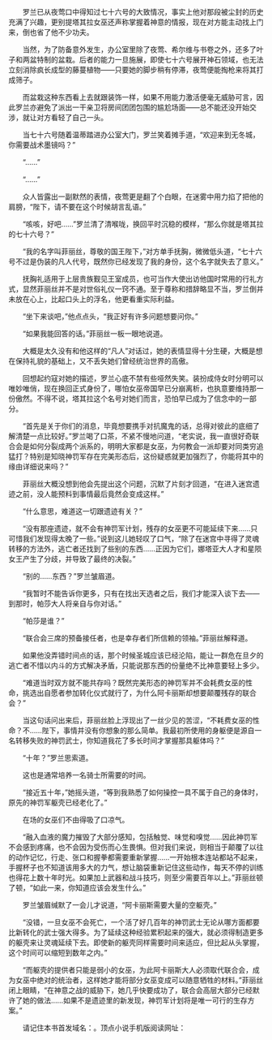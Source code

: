 　　罗兰已从夜莺口中得知过七十六号的大致情况，事实上他对那段被尘封的历史充满了兴趣，更别提塔其拉女巫还声称掌握着神意的情报，现在对方能主动找上门来，倒也省了他不少功夫。

　　当然，为了防备意外发生，办公室里除了夜莺、希尔维与书卷之外，还多了叶子和两盆特制的盆栽。后者的能力一旦施展，即使七十六号展开神石领域，也无法立刻消除疯长成型的藤蔓植物——只要她的脚步稍有停滞，夜莺便能掏枪来将其打成筛子。

　　而盆栽这种东西看上去就跟装饰一样，如果不用能力激活便毫无威胁可言，因此罗兰亦避免了派出一干亲卫将房间团团包围的尴尬场面——总不能还没开始交涉，就让对方看轻了自己一头。

　　当七十六号随着温蒂踏进办公室大门，罗兰笑着摊手道，“欢迎来到无冬城，你需要战术墨镜吗？”

　　“……”

　　“……”

　　众人皆露出一副默然的表情，夜莺更是翻了个白眼，在迷雾中用力掐了把他的肩膀，“陛下，请不要在这个时候胡言乱语。”

　　“咳咳，好吧……”罗兰清了清喉咙，换回平时沉稳的模样，“那么你就是塔其拉的七十六号？”

　　“我的名字叫菲丽丝，尊敬的国王陛下，”对方单手抚胸，微微低头道，“七十六号不过是伪装的凡人代号，既然你已经发现了我的身份，这个名字就失去了意义。”

　　抚胸礼适用于上层贵族觐见王室成员，也可当作大使出访他国时常用的行礼方式，显然菲丽丝并不是对世俗礼仪一窍不通。至于尊称和措辞略显不当，罗兰倒并未放在心上，比起口头上的浮名，他更看重实际利益。

　　“坐下来谈吧，”他点点头，“我正好有许多问题想要问你。”

　　“如果我能回答的话。”菲丽丝一板一眼地说道。

　　大概是太久没有和他这样的“凡人”对话过，她的表情显得十分生硬，大概是想在保持礼貌的基础上，又不丢失她们曾经统治世界的高傲。

　　回想起约寇对她的描述，罗兰心底不禁有些哑然失笑。装扮成侍女时分明可以唯妙唯俏，现在换回正式身份了，哪怕女巫帝国早已分崩离析，也执意要维持那一份傲然。不得不说，塔其拉这个名号对她们而言，恐怕早已成为了信念中的一部分。

　　“首先是关于你们的消息，毕竟想要携手对抗魔鬼的话，总得对彼此的底细了解清楚一点比较好。”罗兰喝了口茶，不紧不慢地问道，“老实说，我一直很好奇联合会是如何分裂成两个派系的，明明大家都是女巫，为何教会一派却要对同类穷追猛打？特别是知晓神罚军存在完美形态后，这份疑惑就更加强烈了，你能将其中的缘由详细说来吗？”

　　菲丽丝大概没想到他会先提出这个问题，沉默了片刻才回道，“在进入迷宫遗迹之前，没人能预料到事情最后竟然会变成这样。”

　　“什么意思，难道这一切跟遗迹有关？”

　　“没有那座遗迹，就不会有神罚军计划，残存的女巫更不可能延续下来……只可惜我们发现得太晚了一些。”说到这儿她轻叹了口气，“除了在迷宫中寻得了灵魂转移的方法外，逃亡者还找到了些别的东西……正因为它们，娜塔亚大人才和星陨女王产生了分歧，并导致了最终的决裂。”

　　“别的……东西？”罗兰皱眉道。

　　“我暂时不能告诉你更多，只有在找出天选者之后，我们才能深入谈下去——到那时，帕莎大人将亲自与你对话。”

　　“帕莎是谁？”

　　“联合会三席的预备接任者，也是幸存者们所信赖的领袖。”菲丽丝解释道。

　　如果他没弄错时间点的话，那个时候圣城应该已经沦陷，能让一群危在旦夕的逃亡者不惜以内斗的方式解决矛盾，只能说那东西的份量绝不比神意要轻上多少。

　　“难道当时双方就不能共存吗？既然完美形态的神罚军并不会耗费女巫的性命，挑选出自愿者参加转化仪式就行了，为什么阿卡丽斯却想要颠覆残存的联合会？”

　　当这句话问出来后，菲丽丝脸上浮现出了一丝少见的苦涩，“不耗费女巫的性命？不……陛下，事情并没有你想象的那么简单。我最初所使用的身躯便是源自一名转移失败的神罚武士，你知道我花了多长时间才掌握那具躯体吗？”

　　“十年？”罗兰思索道。

　　这也是通常培养一名骑士所需要的时间。

　　“接近五十年，”她摇头道，“等到我熟悉了如何操控一具不属于自己的身体时，原先的神罚军躯壳已经老化了。”

　　在场的女巫们不由得吸了口凉气。

　　“融入血液的魔力摧毁了大部分感知，包括触觉、味觉和嗅觉……因此神罚军不会感到疼痛，也不会因为受伤而心生畏惧。但对我们来说，则相当于颠覆了以往的动作记忆，行走、张口和握拳都需要重新掌握……一开始根本连站都站不起来，手握杯子也不知道该用多大的力气，想让脑袋重新记住这些动作，每天不停的训练也得花上数十年时光。如果加上武器和战斗技巧，则至少需要百年以上。”菲丽丝顿了顿，“如此一来，你知道应该会发生什么。”

　　罗兰皱眉缄默了一会儿才说道，“阿卡丽斯需要大量的空躯壳。”

　　“没错，一旦女巫不会死亡，一个活了好几百年的神罚武士无论从哪方面都要比新转化的武士强大得多。为了延续这种经验累积起来的强大，就必须得制造更多的躯壳来让灵魂延续下去。即使新的躯壳同样需要时间来适应，但比起从头掌握，这个时间可以缩短到数年之内。”

　　“而躯壳的提供者只能是弱小的女巫，为此阿卡丽斯大人必须取代联合会，成为女巫中绝对的统治者，这样她才能将部分女巫变成可以随意牺牲的材料。”菲丽丝闭上眼睛，“在神意之战的威胁下，她几乎快要成功了，联合会高层大部分已经默许了她的做法……如果不是遗迹里的新发现，神罚军计划将是唯一可行的生存方案。”

　　请记住本书首发域名：。顶点小说手机版阅读网址：
